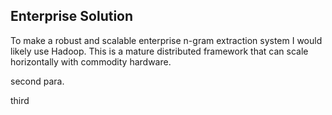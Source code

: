## Enterprise Solution

To make a robust and scalable enterprise n-gram extraction system I would likely use Hadoop. This is a mature distributed framework that can scale horizontally with commodity hardware.

second para.

third




